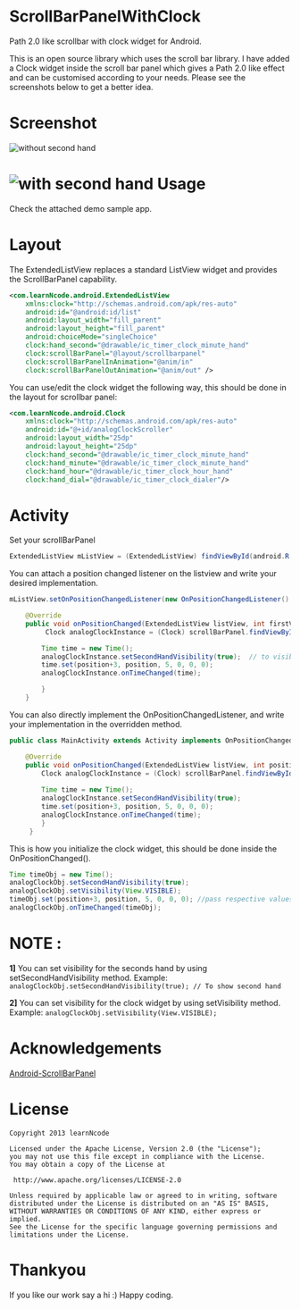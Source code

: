 ScrollBarPanelWithClock
==================

Path 2.0  like scrollbar with clock widget for Android.

This is an open source library which uses the scroll bar library. I have added a Clock widget inside the scroll bar panel which gives a Path 2.0  like effect and can be customised according to your needs. Please see the screenshots below to get a better idea.

Screenshot
=========

![without second hand](https://dl.dropboxusercontent.com/u/61919232/learnNcode/without_second_hand.png "without second hand")

![with second hand](https://dl.dropboxusercontent.com/u/61919232/learnNcode/with_second_hand.png "with second hand")
Usage
=====

Check the attached demo sample app.
    
Layout
=====
   
The ExtendedListView replaces a standard ListView widget and provides the ScrollBarPanel capability.
    
```xml
<com.learnNcode.android.ExtendedListView
    xmlns:clock="http://schemas.android.com/apk/res-auto"
    android:id="@android:id/list"
    android:layout_width="fill_parent"
    android:layout_height="fill_parent"
    android:choiceMode="singleChoice"
    clock:hand_second="@drawable/ic_timer_clock_minute_hand"
    clock:scrollBarPanel="@layout/scrollbarpanel"
    clock:scrollBarPanelInAnimation="@anim/in"
    clock:scrollBarPanelOutAnimation="@anim/out" />
```    

 You can use/edit the clock widget the following way, this should be done in the layout for scrollbar panel:

```xml
<com.learnNcode.android.Clock
    xmlns:clock="http://schemas.android.com/apk/res-auto"
    android:id="@+id/analogClockScroller"
    android:layout_width="25dp"
    android:layout_height="25dp"
    clock:hand_second="@drawable/ic_timer_clock_minute_hand"
    clock:hand_minute="@drawable/ic_timer_clock_minute_hand"
    clock:hand_hour="@drawable/ic_timer_clock_hour_hand"
    clock:hand_dial="@drawable/ic_timer_clock_dialer"/>
```        

Activity
=====

Set your scrollBarPanel
```java
ExtendedListView mListView = (ExtendedListView) findViewById(android.R.id.list);
```

You can attach a position changed listener on the listview and write your desired implementation.

```java
mListView.setOnPositionChangedListener(new OnPositionChangedListener() {

    @Override
    public void onPositionChanged(ExtendedListView listView, int firstVisiblePosition, View scrollBarPanel) {
         Clock analogClockInstance = (Clock) scrollBarPanel.findViewById(R.id.analogClockScroller);

        Time time = new Time();
        analogClockInstance.setSecondHandVisibility(true);  // to visible second hand
        time.set(position+3, position, 5, 0, 0, 0);
        analogClockInstance.onTimeChanged(time);

        }
    }
```

You can also directly implement the OnPositionChangedListener, and write your implementation in the overridden method.

```java
public class MainActivity extends Activity implements OnPositionChangedListener {

    @Override
    public void onPositionChanged(ExtendedListView listView, int position, View scrollBarPanel) {
        Clock analogClockInstance = (Clock) scrollBarPanel.findViewById(R.id.analogClockScroller);
            
        Time time = new Time();
        analogClockInstance.setSecondHandVisibility(true);
        time.set(position+3, position, 5, 0, 0, 0);
        analogClockInstance.onTimeChanged(time);
        }
     }
```
        
 This is how you initialize the clock widget, this should be done inside the OnPositionChanged().
```java
Time timeObj = new Time();
analogClockObj.setSecondHandVisibility(true);
analogClockObj.setVisibility(View.VISIBLE);
timeObj.set(position+3, position, 5, 0, 0, 0); //pass respective values to the clock here.
analogClockObj.onTimeChanged(timeObj);
```

NOTE :
=====

__1]__ You can set visibility for the seconds hand by using setSecondHandVisibility method.
Example: `analogClockObj.setSecondHandVisibility(true); // To show second hand` 

__2]__ You can set visibility for the clock widget by using setVisibility method.
Example: `analogClockObj.setVisibility(View.VISIBLE);`

      
Acknowledgements
==============
 [Android-ScrollBarPanel](https://github.com/rno/Android-ScrollBarPanel) 

License
======

    Copyright 2013 learnNcode

    Licensed under the Apache License, Version 2.0 (the "License");
    you may not use this file except in compliance with the License.
    You may obtain a copy of the License at

     http://www.apache.org/licenses/LICENSE-2.0

    Unless required by applicable law or agreed to in writing, software
    distributed under the License is distributed on an "AS IS" BASIS,
    WITHOUT WARRANTIES OR CONDITIONS OF ANY KIND, either express or implied.
    See the License for the specific language governing permissions and
    limitations under the License.

Thankyou
=======

  If you like our work say a hi :)
  Happy coding.
      


